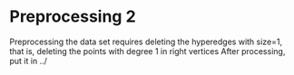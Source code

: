 # Preprocessing 2
Preprocessing the data set requires deleting the hyperedges with size=1, that is, deleting the points with degree 1 in right vertices
After processing, put it in ../